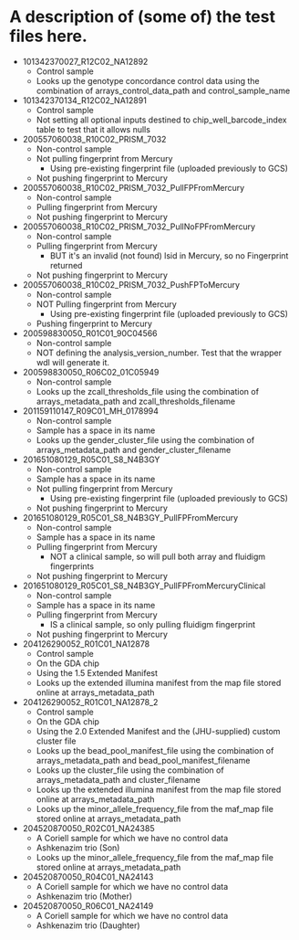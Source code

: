 # A description of (some of) the test files here.
- 101342370027_R12C02_NA12892
    - Control sample
    - Looks up the genotype concordance control data using the combination of arrays_control_data_path and control_sample_name 
- 101342370134_R12C02_NA12891
    - Control sample
    - Not setting all optional inputs destined to chip_well_barcode_index table to test that it allows nulls
- 200557060038_R10C02_PRISM_7032
    - Non-control sample
    - Not pulling fingerprint from Mercury
        - Using pre-existing fingerprint file (uploaded previously to GCS)
    - Not pushing fingerprint to Mercury
- 200557060038_R10C02_PRISM_7032_PullFPFromMercury
    - Non-control sample
    - Pulling fingerprint from Mercury
    - Not pushing fingerprint to Mercury
- 200557060038_R10C02_PRISM_7032_PullNoFPFromMercury
    - Non-control sample
    - Pulling fingerprint from Mercury
        - BUT it's an invalid (not found) lsid in Mercury, so no Fingerprint returned
    - Not pushing fingerprint to Mercury
- 200557060038_R10C02_PRISM_7032_PushFPToMercury
    - Non-control sample
    - NOT Pulling fingerprint from Mercury
        - Using pre-existing fingerprint file (uploaded previously to GCS)
    - Pushing fingerprint to Mercury    
- 200598830050_R01C01_90C04566
    - Non-control sample
    - NOT defining the analysis_version_number.  Test that the wrapper wdl will generate it.
- 200598830050_R06C02_01C05949
    - Non-control sample
    - Looks up the zcall_thresholds_file using the combination of arrays_metadata_path and zcall_thresholds_filename                
- 201159110147_R09C01_MH_0178994
    - Non-control sample
    - Sample has a space in its name
    - Looks up the gender_cluster_file using the combination of arrays_metadata_path and gender_cluster_filename        
- 201651080129_R05C01_S8_N4B3GY
    - Non-control sample
    - Sample has a space in its name
    - Not pulling fingerprint from Mercury
        - Using pre-existing fingerprint file (uploaded previously to GCS)
    - Not pushing fingerprint to Mercury
- 201651080129_R05C01_S8_N4B3GY_PullFPFromMercury
    - Non-control sample
    - Sample has a space in its name
    - Pulling fingerprint from Mercury
        - NOT a clinical sample, so will pull both array and fluidigm fingerprints
    - Not pushing fingerprint to Mercury
- 201651080129_R05C01_S8_N4B3GY_PullFPFromMercuryClinical
    - Non-control sample
    - Sample has a space in its name
    - Pulling fingerprint from Mercury
        - IS a clinical sample, so only pulling fluidigm fingerprint
    - Not pushing fingerprint to Mercury
- 204126290052_R01C01_NA12878
    - Control sample
    - On the GDA chip
    - Using the 1.5 Extended Manifest
    - Looks up the extended illumina manifest from the map file stored online at arrays_metadata_path
- 204126290052_R01C01_NA12878_2
    - Control sample
    - On the GDA chip
    - Using the 2.0 Extended Manifest and the (JHU-supplied) custom cluster file
    - Looks up the bead_pool_manifest_file using the combination of arrays_metadata_path and bead_pool_manifest_filename
    - Looks up the cluster_file using the combination of arrays_metadata_path and cluster_filename
    - Looks up the extended illumina manifest from the map file stored online at arrays_metadata_path
    - Looks up the minor_allele_frequency_file from the maf_map file stored online at arrays_metadata_path
- 204520870050_R02C01_NA24385
    - A Coriell sample for which we have no control data
    - Ashkenazim trio (Son)
    - Looks up the minor_allele_frequency_file from the maf_map file stored online at arrays_metadata_path
- 204520870050_R04C01_NA24143
    - A Coriell sample for which we have no control data
    - Ashkenazim trio (Mother)
- 204520870050_R06C01_NA24149
    - A Coriell sample for which we have no control data
    - Ashkenazim trio (Daughter)
